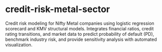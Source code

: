# credit-risk-metal-sector
Credit risk modeling for Nifty Metal companies using logistic regression scorecard and KMV structural models. Integrates financial ratios, credit rating transitions, and market data to predict probability of default (PD), benchmark industry risk, and provide sensitivity analysis with automated visualization.
